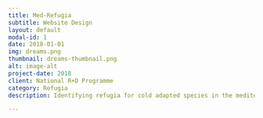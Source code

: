 ```yaml
---
title: Med-Refugia
subtitle: Website Design
layout: default
modal-id: 1
date: 2018-01-01
img: dreams.png
thumbnail: dreams-thumbnail.png
alt: image-alt
project-date: 2018
client: National R+D Programme
category: Refugia
description: Identifying refugia for cold adapted species in the mediterranean region.

---
```

